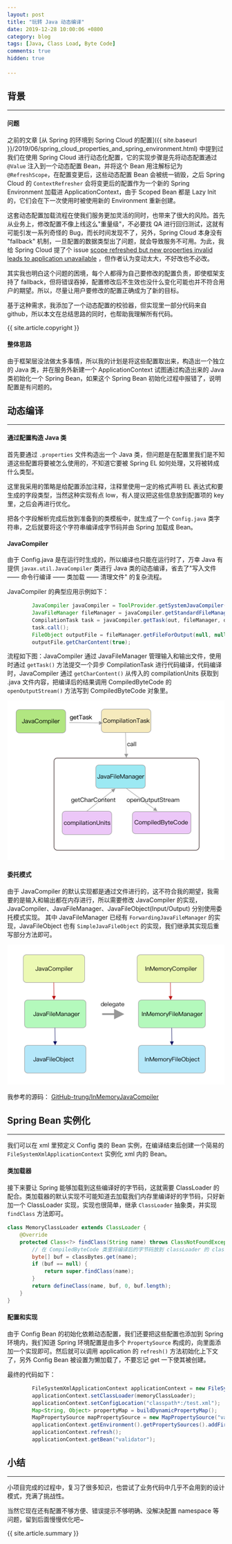 ```yaml
---
layout: post
title: "玩转 Java 动态编译"
date: 2019-12-28 10:00:06 +0800
category: blog
tags: [Java, Class Load, Byte Code]
comments: true
hidden: true

---
```

## 背景
---
#### 问题
之前的文章 [从 Spring 的环境到 Spring Cloud 的配置]({{ site.baseurl }}/2019/06/spring_cloud_properties_and_spring_environment.html) 中提到过我们在使用 Spring Cloud 进行动态化配置，它的实现步骤是先将动态配置通过 `@Value` 注入到一个动态配置 Bean，并将这个 Bean 用注解标记为 `@RefreshScope`，在配置变更后，这些动态配置 Bean 会被统一销毁，之后 Spring Cloud 的 `ContextRefresher` 会将变更后的配置作为一个新的 Spring Environment 加载进 ApplicationContext，由于 Scoped Bean 都是 Lazy Init 的，它们会在下一次使用时被使用新的 Environment 重新创建。

这套动态配置加载流程在使我们服务更加灵活的同时，也带来了很大的风险。首先从业务上，修改配置不像上线这么"重量级"，不必要找 QA 进行回归测试，这就有可能引发一系列奇怪的 Bug，而长时间发现不了，另外，Spring Cloud 本身没有 "fallback" 机制，一旦配置的数据类型出了问题，就会导致服务不可用。为此，我给 Spring Cloud 提了个 issue [scope refreshed but new properties invalid leads to application unavailable](https://github.com/spring-cloud/spring-cloud-commons/issues/648) ，但作者认为变动太大，不好改也不必改。

其实我也明白这个问题的困境，每个人都得为自己要修改的配置负责，即使框架支持了 fallback，但将错误吞掉，配置修改后不生效也没什么变化可能也并不符合用户的期望。所以，尽量让用户要修改的配置正确成为了新的目标。

基于这种需求，我添加了一个动态配置的校验器，但实现里一部分代码来自 github，所以本文在总结思路的同时，也帮助我理解所有代码。

{{ site.article.copyright }}

#### 整体思路
由于框架层没法做太多事情，所以我的计划是将这些配置取出来，构造出一个独立的 Java 类，并在服务外新建一个 ApplicationContext 试图通过构造出来的 Java 类初始化一个 Spring Bean，如果这个 Spring Bean 初始化过程中报错了，说明配置是有问题的。

## 动态编译
---
#### 通过配置构造 Java 类
首先要通过 `.properties` 文件构造出一个 Java 类，但问题是在配置里我们是不知道这些配置将要被怎么使用的，不知道它要被 Spring EL 如何处理，又将被转成什么类型。

这里我采用的策略是给配置添加注释，注释里使用一定的格式声明 EL 表达式和要生成的字段类型，当然这种实现有点 low，有人提议把这些信息放到配置项的 key 里，之后会再进行优化。

把各个字段解析完成后放到准备到的类模板中，就生成了一个 `Config.java` 类字符串，之后就要将这个字符串编译成字节码并由 Spring 加载成 Bean。
#### JavaCompiler
由于 Config.java 是在运行时生成的，所以编译也只能在运行时了，万幸 Java 有提供 `javax.util.JavaCompiler` 类进行 Java 类的动态编译，省去了"写入文件 —— 命令行编译 —— 类加载 —— 清理文件" 的复杂流程。

JavaCompiler 的典型应用示例如下：

```java
        JavaCompiler javaCompiler = ToolProvider.getSystemJavaCompiler();
        JavaFileManager fileManager = javaCompiler.getStandardFileManager(null, null, null);
        CompilationTask task = javaCompiler.getTask(out, fileManager, diagnosticListener, options, classes, compilationUnits);
        task.call();
        FileObject outputFile = fileManager.getFileForOutput(null, null, null, null);
        outputFile.getCharContent(true);
```

流程如下图：JavaCompiler 通过 JavaFileManager 管理输入和输出文件，使用时通过 `getTask()` 方法提交一个异步 CompilationTask 进行代码编译，代码编译时，JavaCompiler 通过 `getCharContent()` 从传入的 compilationUnits 获取到 .java 文件内容，把编译后的结果调用 CompiledByteCode 的 `openOutputStream()` 方法写到 CompiledByteCode 对象里。

<img src="/images/2019/java_compiler.png">

#### 委托模式
由于 JavaCompiler 的默认实现都是通过文件进行的，这不符合我的期望，我需要的是输入和输出都在内存进行，所以需要修改 JavaCompiler 的实现，JavaCompiler、JavaFileManager、JavaFileObject(Input/Output) 分别使用委托模式实现。
其中 JavaFileManager 已经有 `ForwardingJavaFileManager` 的实现，JavaFileObject 也有 `SimpleJavaFileObject` 的实现，我们继承其实现后重写部分方法即可。

<img src="/images/2019/compiler_delegate.png">

我参考的源码： [GitHub-trung/InMemoryJavaCompiler](https://github.com/trung/InMemoryJavaCompiler)

## Spring Bean 实例化
---
我们可以在 xml 里预定义 Config 类的 Bean 实例，在编译结束后创建一个简易的 `FileSystemXmlApplicationContext` 实例化 xml 内的 Bean。

#### 类加载器
接下来要让 Spring 能够加载到这些编译好的字节码，这就需要 ClassLoader 的配合。类加载器的默认实现不可能知道去加载我们内存里编译好的字节码，只好新加一个 ClassLoader 实现，实现也很简单，继承 `ClassLoader` 抽象类，并实现 `findClass` 方法即可。

```java
class MemoryClassLoader extends ClassLoader {
	@Override
	protected Class<?> findClass(String name) throws ClassNotFoundException {
	    // 在 CompiledByteCode 类里将编译后的字节码放到 classLoader 的 classBytes 字段内。
		byte[] buf = classBytes.get(name);
		if (buf == null) {
			return super.findClass(name);
		}
		return defineClass(name, buf, 0, buf.length);
	}
}
```
#### 配置和实现
由于 Config Bean 的初始化依赖动态配置，我们还要把这些配置也添加到 Spring 环境内，我们知道 Spring 环境配置是由多个 `PropertySource` 构成的，向里面添加一个实现即可。然后就可以调用 application 的 `refresh()` 方法初始化上下文了，另外 Config Bean 被设置为懒加载了，不要忘记 get 一下使其被创建。

最终的代码如下：

```java
        FileSystemXmlApplicationContext applicationContext = new FileSystemXmlApplicationContext();
        applicationContext.setClassLoader(memoryClassLoader);
        applicationContext.setConfigLocation("classpath*:/test.xml");
        Map<String, Object> propertyMap = buildDynamicPropertyMap();
        MapPropertySource mapPropertySource = new MapPropertySource("validate_source", propertyMap);
        applicationContext.getEnvironment().getPropertySources().addFirst(mapPropertySource);
        applicationContext.refresh();
        applicationContext.getBean("validator");

```

## 小结
---
小项目完成的过程中，复习了很多知识，也尝试了业务代码中几乎不会用到的设计模式，充满了挑战性。

当然它现在还有配置不够方便、错误提示不够明确、没解决配置 namespace 等问题，留到后面慢慢优化吧~

{{ site.article.summary }}